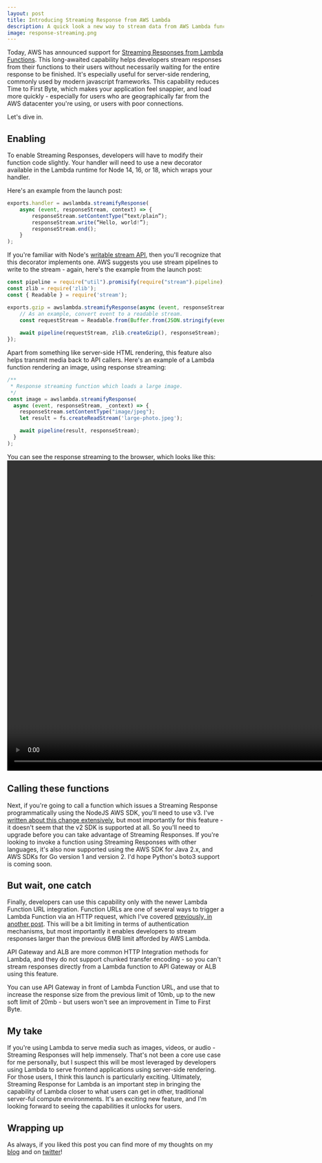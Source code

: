 ```yaml
---
layout: post
title: Introducing Streaming Response from AWS Lambda
description: A quick look a new way to stream data from AWS Lambda functions, written in NodeJS.
image: response-streaming.png
---
```

Today, AWS has announced support for [Streaming Responses from Lambda Functions](https://aws.amazon.com/blogs/compute/introducing-aws-lambda-response-streaming/). This long-awaited capability helps developers stream responses from their functions to their users without necessarily waiting for the entire response to be finished. It's especially useful for server-side rendering, commonly used by modern javascript frameworks. This capability reduces Time to First Byte, which makes your application feel snappier, and load more quickly - especially for users who are geographically far from the AWS datacenter you're using, or users with poor connections.

Let's dive in.

## Enabling

To enable Streaming Responses, developers will have to modify their function code slightly. Your handler will need to use a new decorator available in the Lambda runtime for Node 14, 16, or 18, which wraps your handler.

Here's an example from the launch post:
```javascript
exports.handler = awslambda.streamifyResponse(
    async (event, responseStream, context) => {
        responseStream.setContentType(“text/plain”);
        responseStream.write(“Hello, world!”);
        responseStream.end();
    }
);
```

If you're familiar with Node's [writable stream API](https://nodejs.org/docs/latest-v14.x/api/stream.html#stream_writable_streams), then you'll recognize that this decorator implements one. AWS suggests you use stream pipelines to write to the stream - again, here's the example from the launch post:
```javascript
const pipeline = require("util").promisify(require("stream").pipeline);
const zlib = require('zlib');
const { Readable } = require('stream');

exports.gzip = awslambda.streamifyResponse(async (event, responseStream, _context) => {
    // As an example, convert event to a readable stream.
    const requestStream = Readable.from(Buffer.from(JSON.stringify(event)));
    
    await pipeline(requestStream, zlib.createGzip(), responseStream);
});
```

Apart from something like server-side HTML rendering, this feature also helps transmit media back to API callers. Here's an example of a Lambda function rendering an image, using response streaming:
```javascript
/**
 * Response streaming function which loads a large image.
 */
const image = awslambda.streamifyResponse(
  async (event, responseStream, _context) => {
    responseStream.setContentType("image/jpeg");
    let result = fs.createReadStream('large-photo.jpeg');

    await pipeline(result, responseStream);    
  }
);
```

You can see the response streaming to the browser, which looks like this:
<video width="1410" height="720" controls>
  <source src="/assets/images/streaming_response.mp4" type="video/mp4">
</video> 

## Calling these functions

Next, if you're going to call a function which issues a Streaming Response programmatically using the NodeJS AWS SDK, you'll need to use v3. I've [written about this change extensively](https://aaronstuyvenberg.com/aws-sdk-comparison/), but most importantly for this feature - it doesn't seem that the v2 SDK is supported at all. So you'll need to upgrade before you can take advantage of Streaming Responses. If you're looking to invoke a function using Streaming Responses with other languages, it's also now supported using the AWS SDK for Java 2.x, and AWS SDKs for Go version 1 and version 2. I'd hope Python's boto3 support is coming soon.

## But wait, one catch

Finally, developers can use this capability only with the newer Lambda Function URL integration. Function URLs are one of several ways to trigger a Lambda Function via an HTTP request, which I've covered [previously, in another post](https://dev.to/aws-builders/introducing-lambda-function-urls-4ahd). This will be a bit limiting in terms of authentication mechanisms, but most importantly it enables developers to stream responses larger than the previous 6MB limit afforded by AWS Lambda.

API Gateway and ALB are more common HTTP Integration methods for Lambda, and they do not support chunked transfer encoding - so you can't stream responses directly from a Lambda function to API Gateway or ALB using this feature.

You can use API Gateway in front of Lambda Function URL, and use that to increase the response size from the previous limit of 10mb, up to the new soft limit of 20mb - but users won't see an improvement in Time to First Byte.

## My take
If you're using Lambda to serve media such as images, videos, or audio - Streaming Responses will help immensely. That's not been a core use case for me personally, but I suspect this will be most leveraged by developers using Lambda to serve frontend applications using server-side rendering. For those users, I think this launch is particularly exciting.
Ultimately, Streaming Response for Lambda is an important step in bringing the capability of Lambda closer to what users can get in other, traditional server-ful compute environments. It's an exciting new feature, and I'm looking forward to seeing the capabilities it unlocks for users.

## Wrapping up

As always, if you liked this post you can find more of my thoughts on my [blog](https://aaronstuyvenberg.com) and on [twitter](https://twitter.com/astuyve)!

